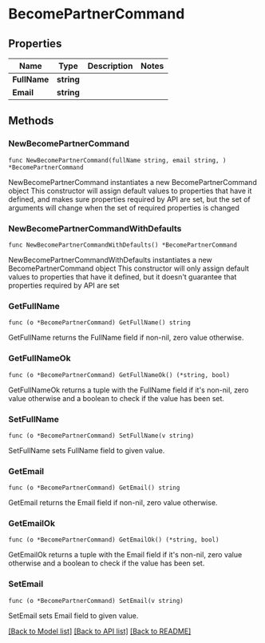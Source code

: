 # BecomePartnerCommand

## Properties

Name | Type | Description | Notes
------------ | ------------- | ------------- | -------------
**FullName** | **string** |  | 
**Email** | **string** |  | 

## Methods

### NewBecomePartnerCommand

`func NewBecomePartnerCommand(fullName string, email string, ) *BecomePartnerCommand`

NewBecomePartnerCommand instantiates a new BecomePartnerCommand object
This constructor will assign default values to properties that have it defined,
and makes sure properties required by API are set, but the set of arguments
will change when the set of required properties is changed

### NewBecomePartnerCommandWithDefaults

`func NewBecomePartnerCommandWithDefaults() *BecomePartnerCommand`

NewBecomePartnerCommandWithDefaults instantiates a new BecomePartnerCommand object
This constructor will only assign default values to properties that have it defined,
but it doesn't guarantee that properties required by API are set

### GetFullName

`func (o *BecomePartnerCommand) GetFullName() string`

GetFullName returns the FullName field if non-nil, zero value otherwise.

### GetFullNameOk

`func (o *BecomePartnerCommand) GetFullNameOk() (*string, bool)`

GetFullNameOk returns a tuple with the FullName field if it's non-nil, zero value otherwise
and a boolean to check if the value has been set.

### SetFullName

`func (o *BecomePartnerCommand) SetFullName(v string)`

SetFullName sets FullName field to given value.


### GetEmail

`func (o *BecomePartnerCommand) GetEmail() string`

GetEmail returns the Email field if non-nil, zero value otherwise.

### GetEmailOk

`func (o *BecomePartnerCommand) GetEmailOk() (*string, bool)`

GetEmailOk returns a tuple with the Email field if it's non-nil, zero value otherwise
and a boolean to check if the value has been set.

### SetEmail

`func (o *BecomePartnerCommand) SetEmail(v string)`

SetEmail sets Email field to given value.



[[Back to Model list]](../README.md#documentation-for-models) [[Back to API list]](../README.md#documentation-for-api-endpoints) [[Back to README]](../README.md)


